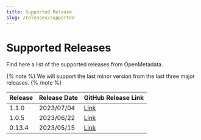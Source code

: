 ```yaml
---
title: Supported Release
slug: /releases/supported
---
```


# Supported Releases

Find here a list of the supported releases from OpenMetadata. 

{% note %}
We will support the last minor version from the last three major releases.
{% /note %}


| Release            | Release Date | GitHub Release Link                                                               |
|:-------------------|:-------------|:----------------------------------------------------------------------------------|
| 1.1.0              | 2023/07/04   | [Link](https://github.com/open-metadata/OpenMetadata/releases/tag/1.1.0-release)  |
| 1.0.5              | 2023/06/22   | [Link](https://github.com/open-metadata/OpenMetadata/releases/tag/1.0.5-release)  |
| 0.13.4             | 2023/05/15   | [Link](https://github.com/open-metadata/OpenMetadata/releases/tag/0.13.4-release) |
